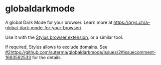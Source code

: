 # globaldarkmode
A global Dark Mode for your browser. Learn more at https://qrys.ch/a-global-dark-mode-for-your-browser/

Use it with the [Stylus browser extension](https://add0n.com/stylus.html), or a similar tool.

If required, Stylus allows to exclude domains. See [#2](https://github.com/suterma/globaldarkmode/issues/2#issuecomment-1663562533)https://github.com/suterma/globaldarkmode/issues/2#issuecomment-1663562533 for the details.
